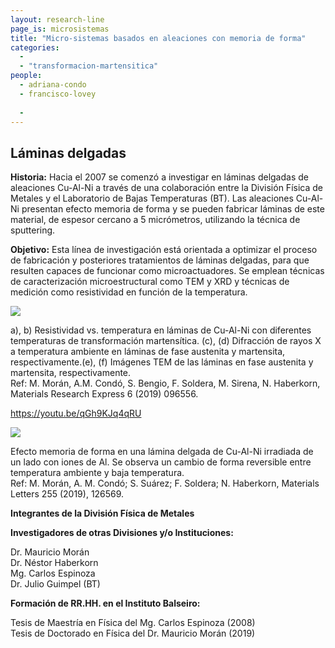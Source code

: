 ```yaml
---
layout: research-line
page_is: microsistemas
title: "Micro-sistemas basados en aleaciones con memoria de forma"
categories: 
  -
  - "transformacion-martensitica"
people:
  - adriana-condo
  - francisco-lovey
 
  -
---
```


## Láminas delgadas

**Historia:** Hacia el 2007 se comenzó a investigar en láminas delgadas de aleaciones Cu-Al-Ni a través de una colaboración entre la División Física de Metales y el Laboratorio de Bajas Temperaturas (BT). Las aleaciones Cu-Al-Ni presentan efecto memoria de forma y se pueden fabricar láminas de este material, de espesor cercano a 5 micrómetros, utilizando la técnica de sputtering.

**Objetivo:** Esta línea de investigación está orientada a optimizar el proceso de fabricación y posteriores tratamientos de láminas delgadas, para que resulten capaces de funcionar como microactuadores. Se emplean técnicas de caracterización microestructural como TEM y XRD y técnicas de medición como resistividad en función de la temperatura.

![](/assets/img/research/micro-sistemas-1.jpg)

a), b) Resistividad vs. temperatura en láminas de Cu-Al-Ni con diferentes temperaturas de transformación martensítica. (c), (d) Difracción de rayos X a temperatura ambiente en láminas de fase austenita y martensita, respectivamente.(e), (f) Imágenes TEM de las láminas en fase austenita y martensita, respectivamente.  
Ref: M. Morán, A.M. Condó, S. Bengio, F. Soldera, M. Sirena, N. Haberkorn, Materials Research Express 6 (2019) 096556.

https://youtu.be/qGh9KJq4qRU

![](/assets/img/research/micro-sistemas-2.jpg)

Efecto memoria de forma en una lámina delgada de Cu-Al-Ni irradiada de un lado con iones de Al. Se observa un cambio de forma reversible entre temperatura ambiente y baja temperatura.  
Ref: M. Morán, A. M. Condó; S. Suárez; F. Soldera; N. Haberkorn, Materials Letters 255 (2019), 126569.

**Integrantes de la División Física de Metales**



**Investigadores de otras Divisiones y/o Instituciones:**

  
Dr. Mauricio Morán  
Dr. Néstor Haberkorn  
Mg. Carlos Espinoza  
Dr. Julio Guimpel (BT)  

**Formación de RR.HH. en el Instituto Balseiro:**

  
Tesis de Maestría en Física del Mg. Carlos Espinoza (2008)  
Tesis de Doctorado en Física del Dr. Mauricio Morán (2019)
